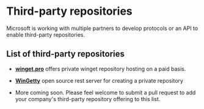 # Third-party repositories

Microsoft is working with multiple partners to develop protocols or an API to enable third-party repositories.
## List of third-party repositories

- **[winget.pro](https://winget.pro)** offers private winget repository hosting on a paid basis.
- **[WinGetty](https://wingetty.dev)** open source rest server for creating a private repository

- More coming soon. Please feel welcome to submit a pull request to add your company's third-party repository offering to this list.
